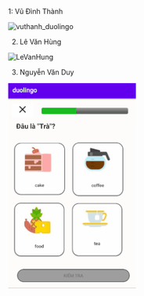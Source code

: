 
1: Vũ Đình Thành


![vuthanh_duolingo](https://user-images.githubusercontent.com/71000712/94702965-8a7f1b00-0368-11eb-9679-6891e22850a0.gif)



2. Lê Văn Hùng


![LeVanHung](https://github.com/LE-VAN-HUNG/Le-Van-Hung/blob/master/LeVanHung.gif)


3. Nguyễn Văn Duy


![NguyenVanDuy](https://github.com/duyuet/Nguyen-Van-Duy/blob/master/NguyenVanDuy.gif?fbclid=IwAR2_jErU6wHkMnpcwRKv_P51FH_3V4ZqrLxuOhqB1GOu7eHGx1wqoDk2XRU)
